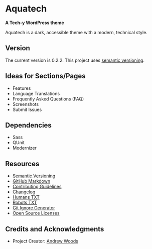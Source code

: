 
# Aquatech 

__A Tech-y WordPress theme__

Aquatech is a dark, accessible theme with a modern, technical style. 


## Version

The current version is 0.2.2. This project uses [semantic versioning](http://semver.org).

## Ideas for Sections/Pages

* Features
* Language Translations 
* Frequently Asked Questions (FAQ)
* Screenshots
* Submit Issues

## Dependencies

* Sass
* QUnit
* Modernizer


## Resources

* [Semantic Versioning](http://semver.org)
* [GitHub Markdown](https://help.github.com/categories/writing-on-github/)
* [Contributing Guidelines](https://help.github.com/articles/setting-guidelines-for-repository-contributors/)
* [Changelog](docs/CHANGELOG.md)
* [Humans TXT](http://humanstxt.org/) 
* [Robots TXT](http://www.robotstxt.org/) 
* [Git Ignore Generator](https://www.gitignore.io/)
* [Open Source Licenses](http://opensource.org/licenses/GPL-3.0)

## Credits and Acknowledgments

* Project Creator:  [Andrew Woods](https://andrewwoods.net)

